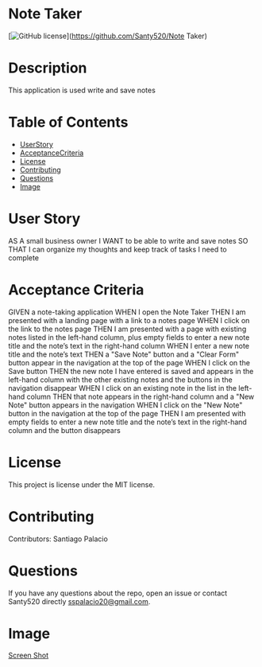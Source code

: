 
  # Note Taker
  [![GitHub license](https://img.shields.io/badge/license-MIT-blue.svg)](https://github.com/Santy520/Note Taker)
  
  # Description
  
  This application is used  write and save notes
  
  # Table of Contents 
  
  * [UserStory](#user-story)
  * [AcceptanceCriteria](#acceptance-criteria)
  * [License](#license)
  * [Contributing](#contributing)
  * [Questions](#questions)
  * [Image](#image)

  # User Story

  AS A small business owner
I WANT to be able to write and save notes
SO THAT I can organize my thoughts and keep track of tasks I need to complete

  # Acceptance Criteria

  GIVEN a note-taking application
WHEN I open the Note Taker
THEN I am presented with a landing page with a link to a notes page
WHEN I click on the link to the notes page
THEN I am presented with a page with existing notes listed in the left-hand column, plus empty fields to enter a new note title and the note’s text in the right-hand column
WHEN I enter a new note title and the note’s text
THEN a "Save Note" button and a "Clear Form" button appear in the navigation at the top of the page
WHEN I click on the Save button
THEN the new note I have entered is saved and appears in the left-hand column with the other existing notes and the buttons in the navigation disappear
WHEN I click on an existing note in the list in the left-hand column
THEN that note appears in the right-hand column and a "New Note" button appears in the navigation
WHEN I click on the "New Note" button in the navigation at the top of the page
THEN I am presented with empty fields to enter a new note title and the note’s text in the right-hand column and the button disappears
  
  # License
  
  This project is license under the MIT license.
  
  # Contributing
  
  Contributors: Santiago Palacio
  
  # Questions
  
  If you have any questions about the repo, open an issue or contact Santy520 directly sspalacio20@gmail.com.
  
  # Image

  [Screen Shot](../Assets/11-express-homework-demo.gif)